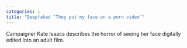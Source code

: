 ```yaml
---
categories: i
title: "Deepfaked ‘They put my face on a porn video’"
---
```

Campaigner Kate Isaacs describes the horror of seeing her face digitally edited into an adult film.